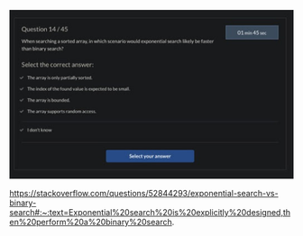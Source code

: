 ![Image of the Problem](./src/2020-11-21.jpg)


https://stackoverflow.com/questions/52844293/exponential-search-vs-binary-search#:~:text=Exponential%20search%20is%20explicitly%20designed,then%20perform%20a%20binary%20search.